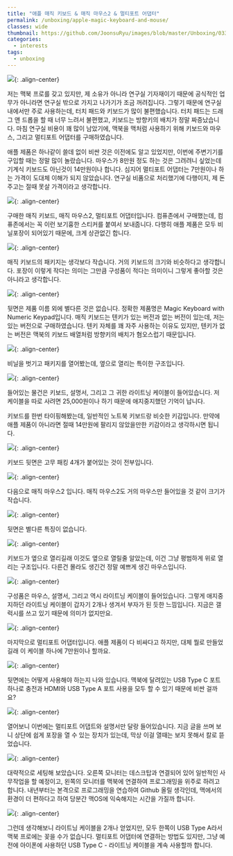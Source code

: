```yaml
---
title: "애플 매직 키보드 & 매직 마우스2 & 멀티포트 어댑터"
permalink: /unboxing/apple-magic-keyboard-and-mouse/
classes: wide
thumbnail: https://github.com/JoonsuRyu/images/blob/master/Unboxing/033/00.jpg?raw=true
categories:
  - interests
tags:
  - unboxing
---
```


![](https://github.com/JoonsuRyu/images/blob/master/Unboxing/033/00.jpg?raw=true){: .align-center}

저는 맥북 프로를 갖고 있지만, 제 소유가 아니라 연구실 기자재이기 때문에 공식적인 업무가 아니라면 연구실 밖으로 가지고 나가기가 조금 꺼려집니다. 그렇기 때문에 연구실 내에서만 주로 사용하는데, 터치 패드와 키보드가 많이 불편했습니다. 터치 패드는 드래그 앤 드롭을 할 때 너무 느려서 불편했고, 키보드는 방향키의 배치가 정말 짜증났습니다. 마침 연구실 비용이 꽤 많이 남았기에, 맥북을 맥처럼 사용하기 위해 키보드와 마우스, 그리고 멀티포트 어댑터를 구매하였습니다.

애플 제품은 하나같이 쓸데 없이 비싼 것은 이전에도 알고 있었지만, 이번에 주변기기를 구입할 때는 정말 많이 놀랐습니다. 마우스가 8만원 정도 하는 것은 그려려니 싶었는데 기계식 키보드도 아닌것이 14만원이나 합니다. 심지어 멀티포트 어댑터는 7만원이나 하는 가격이 도대체 이해가 되지 않았습니다. 연구실 비품으로 처리했기에 다행이지, 제 돈 주고는 절때 못살 가격이라고 생각합니다.

![](https://github.com/JoonsuRyu/images/blob/master/Unboxing/033/01.jpg?raw=true){: .align-center}

구매한 매직 키보드, 매직 마우스2, 멀티포트 어댑터입니다. 컴퓨존에서 구매했는데, 컴퓨존에서는 꼭 이런 보기흉한 스티커를 붙여서 보내줍니다. 다행히 애플 제품은 모두 비닐포장이 되어있기 때문에, 크게 상관없긴 합니다.

![](https://github.com/JoonsuRyu/images/blob/master/Unboxing/033/02.jpg?raw=true){: .align-center}

매직 키보드의 패키지는 생각보다 작습니다. 거의 키보드의 크기와 비슷하다고 생각합니다. 포장이 이렇게 작다는 의미는 그만큼 구성품이 적다는 의미이니 그렇게 좋아할 것은 아니라고 생각합니다.

![](https://github.com/JoonsuRyu/images/blob/master/Unboxing/033/03.jpg?raw=true){: .align-center}

뒷면은 제품 이름 외에 별다른 것은 없습니다. 정확한 제품명은 Magic Keyboard with Numeric Keypad입니다. 매직 키보드는 텐키가 있는 버전과 없는 버전이 있는데, 저는 있는 버전으로 구매하였습니다. 텐키 자체를 꽤 자주 사용하는 이유도 있지만, 텐키가 없는 버전은 맥북의 키보드 배열처럼 방향키의 배치가 혐오스럽기 때문입니다.

![](https://github.com/JoonsuRyu/images/blob/master/Unboxing/033/04.jpg?raw=true){: .align-center}

비닐을 벗기고 패키지를 열어봤는데, 옆으로 열리는 특이한 구조입니다.

![](https://github.com/JoonsuRyu/images/blob/master/Unboxing/033/05.jpg?raw=true){: .align-center}

들어있는 물건은 키보드, 설명서, 그리고 그 귀한 라이트닝 케이블이 들어있습니다. 저 케이블을 따로 사려면 25,000원이나 하기 때문에 애지중지했던 기억이 납니다.

키보드를 한번 타이핑해봤는데, 일반적인 노트북 키보드랑 비슷한 키감입니다. 만약에 애플 제품이 아니라면 절때 14만원에 팔리지 않았을만한 키감이라고 생각하시면 됩니다.

![](https://github.com/JoonsuRyu/images/blob/master/Unboxing/033/06.jpg?raw=true){: .align-center}

키보드 뒷면은 고무 패킹 4개가 붙어있는 것이 전부입니다.

![](https://github.com/JoonsuRyu/images/blob/master/Unboxing/033/07.jpg?raw=true){: .align-center}

다음으로 매직 마우스2 입니다. 매직 마우스2도 거의 마우스만 들어있을 것 같이 크기가 작습니다.

![](https://github.com/JoonsuRyu/images/blob/master/Unboxing/033/08.jpg?raw=true){: .align-center}

뒷면은 별다른 특징이 없습니다.

![](https://github.com/JoonsuRyu/images/blob/master/Unboxing/033/09.jpg?raw=true){: .align-center}

키보드가 옆으로 열리길래 이것도 옆으로 열릴줄 알았는데, 이건 그냥 평범하게 위로 열리는 구조입니다. 다른건 몰라도 생긴건 정말 예쁘게 생긴 마우스입니다.

![](https://github.com/JoonsuRyu/images/blob/master/Unboxing/033/10.jpg?raw=true){: .align-center}

구성품은 마우스, 설명서, 그리고 역시 라이트닝 케이블이 들어있습니다. 그렇게 애지중지하던 라이트닝 케이블이 갑자기 2개나 생겨서 부자가 된 듯한 느낌입니다. 지금은 갤럭시를 쓰고 있기 때문에 의미가 없지만요.

![](https://github.com/JoonsuRyu/images/blob/master/Unboxing/033/11.jpg?raw=true){: .align-center}

마지막으로 멀티포트 어댑터입니다. 애플 제품이 다 비싸다고 하지만, 대체 뭘로 만들었길래 이 케이블 하나에 7만원이나 할까요.

![](https://github.com/JoonsuRyu/images/blob/master/Unboxing/033/12.jpg?raw=true){: .align-center}

뒷면에는 어떻게 사용해야 하는지 나와 있습니다. 맥북에 달려있는 USB Type C 포트 하나로 충전과 HDMI와 USB Type A 포트 사용을 모두 할 수 있기 때문에 비싼 걸까요?

![](https://github.com/JoonsuRyu/images/blob/master/Unboxing/033/13.jpg?raw=true){: .align-center}

열어보니 이번에는 멀티포트 어댑트와 설명서만 달랑 들어있습니다. 지금 글을 쓰며 보니 상단에 쉽게 포장을 열 수 있는 장치가 있는데, 막상 이걸 열때는 보지 못해서 칼로 뜯었습니다.

![](https://github.com/JoonsuRyu/images/blob/master/Unboxing/033/14.jpg?raw=true){: .align-center}

대략적으로 세팅해 보았습니다. 오른쪽 모니터는 데스크탑과 연결되어 있어 일반적인 사무작업을 할 예정이고, 왼쪽의 모니터를 맥북에 연결하여 프로그래밍을 위주로 하려고 합니다. 내년부터는 본격으로 프로그래밍을 연습하여 Github 올릴 생각인데, 맥에서의 환경이 더 편하다고 하여 당분간 맥OS에 익숙해지는 시간을 가질까 합니다.

![](https://github.com/JoonsuRyu/images/blob/master/Unboxing/033/15.jpg?raw=true){: .align-center}

그런데 생각해보니 라이트닝 케이블을 2개나 얻었지만, 모두 한쪽이 USB Type A라서 맥북 프로에는 꽂을 수가 없습니다. 멀티포트 어댑터에 연결하는 방법도 있지만, 그냥 예전에 아이폰에 사용하던 USB Type C - 라이트닝 케이블을 계속 사용할까 합니다.